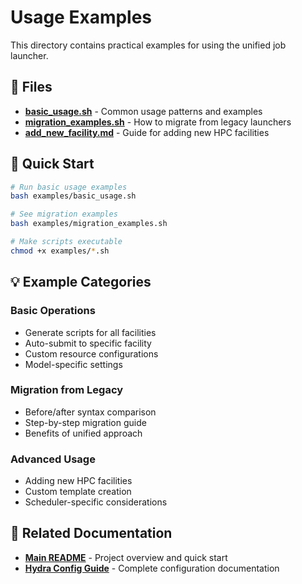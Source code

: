 # Usage Examples

This directory contains practical examples for using the unified job launcher.

## 📁 Files

- **[basic_usage.sh](basic_usage.sh)** - Common usage patterns and examples
- **[migration_examples.sh](migration_examples.sh)** - How to migrate from legacy launchers  
- **[add_new_facility.md](add_new_facility.md)** - Guide for adding new HPC facilities

## 🚀 Quick Start

```bash
# Run basic usage examples
bash examples/basic_usage.sh

# See migration examples  
bash examples/migration_examples.sh

# Make scripts executable
chmod +x examples/*.sh
```

## 💡 Example Categories

### Basic Operations
- Generate scripts for all facilities
- Auto-submit to specific facility
- Custom resource configurations
- Model-specific settings

### Migration from Legacy
- Before/after syntax comparison
- Step-by-step migration guide
- Benefits of unified approach

### Advanced Usage
- Adding new HPC facilities
- Custom template creation
- Scheduler-specific considerations

## 🔗 Related Documentation

- **[Main README](../README.md)** - Project overview and quick start
- **[Hydra Config Guide](../hydra_config/README.md)** - Complete configuration documentation